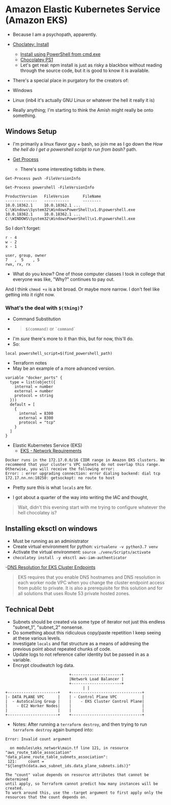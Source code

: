 # Amazon Elastic Kubernetes Service (Amazon EKS)

- Because I am a psychopath, apparently.

- [Choclatey: Install](https://chocolatey.org/install)
    - [Install using PowerShell from cmd.exe](https://chocolatey.org/courses/installation/installing?method=install-using-powershell-from-cmdexe)
    - [Chocolatey PS1](https://chocolatey.org/install.ps1)
    - Let's get real: npm install is just as risky a blackbox without reading through the source code, but it is good to know it is available.

- There's a special place in purgatory for the creators of:
- Windows
- Linux (inb4 it's actually GNU Linux or whatever the hell it really it is)
- Really anything; I'm starting to think the Amish might really be onto something.


## Windows Setup
- I'm primarily a linux flavor guy + bash, so join me as I go down the _How the hell do I get a powershell script to run from bash?_ path.

- [Get Process](https://docs.microsoft.com/en-us/powershell/module/microsoft.powershell.management/get-process?view=powershell-6)
    - There's some interesting tidbits in there.

```
Get-Process pwsh -FileVersionInfo
```
```
Get-Process powershell -FileVersionInfo

ProductVersion   FileVersion      FileName
--------------   -----------      --------
10.0.18362.1     10.0.18362.1 ... C:\Windows\System32\WindowsPowerShell\v1.0\powershell.exe
10.0.18362.1     10.0.18362.1 ... C:\WINDOWS\System32\WindowsPowerShell\v1.0\powershell.exe
```

So I don't forget:
```
r - 4
w - 2
x - 1
```
```
user, group, owner
7   ,  5    , 5
rwx, rx, rx
```
- What do you know? One of those computer classes I took in college that everyone was like, "Why?" continues to pay out.

And I think `chmod +x` is a bit broad. Or maybe more narrow. I don't feel like getting into it right now.

### What's the deal with `$(thing)`?
- Command Substitution
- > `$(command)` or `` `command` ``
- I'm _sure_ there's more to it than this, but for now, this'll do.
- So:
```
local powershell_script=$(find_powershell_path)
```

- Terraform notes
- May be an example of a more advanced version.
```
variable "docker_ports" {
  type = list(object({
    internal = number
    external = number
    protocol = string
  }))
  default = [
    {
      internal = 8300
      external = 8300
      protocol = "tcp"
    }
  ]
}

```


- Elastic Kubernetes Service (EKS)
  - [EKS - Network Requirements](https://docs.aws.amazon.com/eks/latest/userguide/network_reqs.html)

```
Docker runs in the 172.17.0.0/16 CIDR range in Amazon EKS clusters. We recommend that your cluster's VPC subnets do not overlap this range. Otherwise, you will receive the following error:
Error: : error upgrading connection: error dialing backend: dial tcp 172.17.nn.nn:10250: getsockopt: no route to host
```

- Pretty sure this is what `locals` are for.

- I got about a quarter of the way into writing the IAC and thought,
> Wait, didn't this evening start with me trying to configure whatever the hell chocolatey is?


## Installing eksctl on windows
- Must be running as an administrator
- Create virtual environment for python: `virtualenv -v python3.7 venv`
- Activate the virtual environment: `source ./venv/Scripts/activate`
- `chocolatey install -y eksctl aws-iam-authenticator`

-[DNS Resolution for EKS Cluster Endpoints](https://aws.amazon.com/blogs/compute/enabling-dns-resolution-for-amazon-eks-cluster-endpoints/)


>  EKS requires that you enable DNS hostnames and DNS resolution in each worker node VPC when you change the cluster endpoint access from public to private.  It is also a prerequisite for this solution and for all solutions that uses Route 53 private hosted zones.



## Technical Debt
- Subnets should be created via some type of iterator not just this endless "subnet_1", "subnet_2" nonsense.
- Do something about this ridiculous copy/paste repetition I keep seeing at these various levels.
- Investigate `locals` and flat structure as a means of addresing the previous point about repeated chunks of code.
-  Update logs to not reference caller identity but be passed in as a variable.
- Encrypt cloudwatch log data.



```
                            +----------------------+
                            |Network Load Balancer |
                            +----------------------+
                                  | |                            
+----------------------+    +-------------------------------+
|- DATA PLANE VPC      |    | - Control Plane VPC           |
|  - AutoScaling Group |    |    - EKS Cluster Control Plane| 
|    - EC2 Worker Nodes|    |                               |
|                      |    |                               |
+----------------------+    +-------------------------------+
```

- Notes: After running a `terraform destroy`, and then trying to run `terraform destroy` again bumped into: 
```
Error: Invalid count argument

  on modules\eks_network\main.tf line 121, in resource "aws_route_table_association" "data_plane_route_table_subnets_association":
 121:     count = "${length(data.aws_subnet_ids.data_plane_subnets.ids)}"

The "count" value depends on resource attributes that cannot be determined
until apply, so Terraform cannot predict how many instances will be created.
To work around this, use the -target argument to first apply only the
resources that the count depends on.

```



